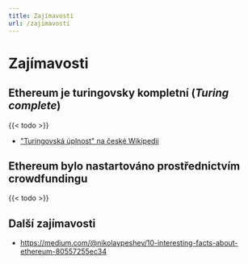 ```yaml
---
title: Zajímavosti
url: /zajimavosti
---
```


# Zajímavosti

## Ethereum je turingovsky kompletní (*Turing complete*)

{{< todo >}}

* ["Turingovská úplnost" na české Wikipedii](https://cs.wikipedia.org/wiki/Turingovsk%C3%A1_%C3%BAplnost)


## Ethereum bylo nastartováno prostřednictvím crowdfundingu

{{< todo >}}


## Další zajímavosti

* <https://medium.com/@nikolaypeshev/10-interesting-facts-about-ethereum-80557255ec34>
